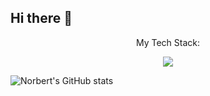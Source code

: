 ## Hi there 👋
<p align="center">
My Tech Stack:
</p>

<p align="center">
  <a href="https://skillicons.dev">
    <img src="https://skillicons.dev/icons?i=git,java,spring,html,js,hibernate,docker,idea,linux,postman,vscode&theme=light" />
  </a>
</p>


  
![Norbert's GitHub stats](https://github-readme-stats.vercel.app/api?username=norbertpilat&show_icons=true&theme=radical)


<!--
**norbertpilat/norbertpilat** is a ✨ _special_ ✨ repository because its `README.md` (this file) appears on your GitHub profile.

Here are some ideas to get you started:

- 🔭 I’m currently working on ...
- 🌱 I’m currently learning ...
- 👯 I’m looking to collaborate on ...
- 🤔 I’m looking for help with ...
- 💬 Ask me about ...
- 📫 How to reach me: ...
- 😄 Pronouns: ...
- ⚡ Fun fact: ...
-->
